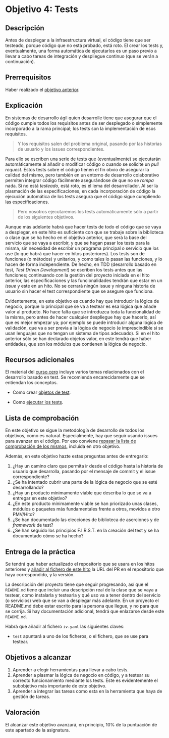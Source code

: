 # Objetivo 4: Tests

## Descripción

Antes de desplegar a la infraestructura virtual, el código tiene que
ser testeado, porque código que no está probado, está roto. El crear
los tests y, eventualmente, una forma automática de ejecutarlos es un
paso previo a llevar a cabo tareas de integración y despliegue
continuo (que se verán a continuación).

## Prerrequisitos

Haber realizado el [objetivo
anterior](http://jj.github.io/IV/documentos/proyecto/3.Automatizar).

## Explicación

En sistemas de desarrollo ágil quien desarrolle tiene que asegurar que
el código cumple todos los requisitos antes de ser desplegado o simplemente
incorporado a la rama principal; los tests son la implementación de esos
requisitos.

> Y los requisitos salen del problema original, pasando por las historias de
> usuario y los issues correspondientes.

Para ello se escriben una serie de tests que (eventualmente) se
ejecutarán automáticamente al añadir o modificar código o cuando se
solicite un *pull request*. Estos tests sobre el código tienen el fin obvio de
asegurar la calidad del mismo, pero también en un entorno de
desarrollo colaborativo permiten integrar código fácilmente
asegurándose de que no se *rompa* nada. Si no está *testeado*, está
roto, es el lema del desarrollador. Al ser la plasmación de las
especificaciones, en cada incorporación de código la ejecución
automática de los tests asegura que el código sigue cumpliendo las
especificaciones.

> Pero nosotros ejecutaremos los tests automáticamente sólo a partir de los
> siguientes objetivos.

Aunque más adelante habrá que hacer tests de todo el código que se vaya a
desplegar, en este hito es suficiente con que se trabaje sobre la biblioteca o
clase que se ha hecho en el objetivo anterior, que será la base del servicio que
se vaya a escribir, y que se hagan pasar los tests para la misma, sin necesidad
de escribir un programa principal o servicio que los use (lo que habrá que hacer
en hitos posteriores). Los tests son de funciones (o métodos) y unitarios, y
como tales lo pasan las funciones, y lo hacen de forma independiente. De hecho,
en TDD (desarrollo basado en test, *Test Driven Development*) se escriben los
tests antes que las funciones; continuando con la gestión del proyecto iniciada
en el hito anterior, las especificaciones y las funcionalidades tendrán que
estar en un *issue* y este en un hito. No se cerrará ningún issue y ninguna
historia de usuario sin hacer el test correspondiente que se asegure que
funciona.

Evidentemente, en este objetivo es cuando hay que introducir la lógica de
negocio, porque lo principal que se va a testear es esa lógica que añade valor
al producto. No hace falta que se introduzca toda la funcionalidad de la misma,
pero antes de hacer cualquier despliegue hay que hacerlo, así que es mejor
empezar ya; por ejemplo se puede introducir alguna lógica de validación, que va
a ser previa a la lógica de negocio (e imprescindible si se usan lenguajes que
no tengan un sistema de tipos adecuado).  Si en el hito anterior sólo se han
declarado objetos valor, en este tendrá que haber entidades, que son los módulos
que contienen la lógica de negocio.

## Recursos adicionales

El material del [curso cero](https://jj.github.io/curso-tdd) incluye
varios temas relacionados con el desarrollo basado en test. Se
recomienda encarecidamente que se entiendan los conceptos.

* Como crear
  [objetos de test](https://jj.github.io/curso-tdd/temas/tests-unitarios-organizaci%C3%B3n.html).

* Como [ejecutar los tests](https://jj.github.io/curso-tdd/temas/tests-unitarios.html).

## Lista de comprobación

En este objetivo se sigue la metodología de desarrollo de todos los objetivos,
como es natural. Especialmente, hay que seguir usando issues para avanzar en el
código. Por eso conviene [repasar la lista de comprobación de los
mismos](https://jj.github.io/IV/documentos/proyecto/2.Entidad#lista-de-comprobaci%C3%B3n),
incluida en otro objetivo.

Además, en este objetivo hazte estas preguntas antes de entregarlo:

1. ¿Hay un camino claro que permita ir desde el código hasta la historia de
   usuario que desarrolla, pasando por el mensaje de commit y el issue
   correspondiente?
2. ¿Se ha intentado cubrir una parte de la lógica de negocio que se
   esté desarrollando?
3. ¿Hay un producto mínimamente viable que describa lo que se va a entregar en
   este objetivo?
4. ¿En este producto mínimamente viable se han priorizado unas clases,
   módulos o paquetes más fundamentales frente a otros, movidos a otro
   PMV/Hito?
5. ¿Se han documentado las elecciones de biblioteca de aserciones y de
   *framework* de test?
6. ¿Se han seguido los principios F.I.R.S.T. en la creación del test y
   se ha documentado cómo se ha hecho?

## Entrega de la práctica

Se tendrá que haber actualizado el repositorio que se usara en los hitos
anteriores y
[añadir al fichero de este hito](https://github.com/JJ/IV-21-22/blob/master/practicas/objetivo-4.md)
la URL del PR en el repositorio que haya correspondido, y la versión.

La descripción del proyecto tiene que seguir progresando, así que el
`README.md` tiene que incluir una descripción real de la clase que se vaya a
testear, como instalarla y testearla y qué uso va a tener dentro del servicio
(o servicios) web que se van a desplegar más adelante. En un proyecto el
README.md debe estar escrito para la persona que llegue, y no para que se
corrija. Si hay documentación adicional, tendrá que enlazarse desde este
`README.md`.

Habrá que añadir al fichero `iv.yaml` las siguientes claves:

* `test` apuntará a uno de los ficheros, o el fichero, que se use para
  testear.

## Objetivos a alcanzar

1. Aprender a elegir herramientas para llevar a cabo tests.
2. Aprender a plasmar la lógica de negocio en código, y a testear su
   correcto funcionamiento mediante los tests. Este es evidentemente
   el subobjetivo más importante de este objetivo.
3. Aprender a integrar las tareas como esta en la herramienta que haya de
   gestión de tareas.

## Valoración

El alcanzar este objetivo avanzará, en principio, 10% de la puntuación de este
apartado de la asignatura.
